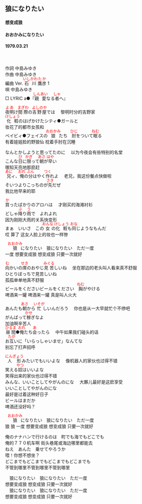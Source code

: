 <style type="text/css">
	ruby{
	    ruby-position: over;
	}
	ruby > rt{font-size: 12px;color:red;}
	p{font:16px;font-size: '楷体'}
</style>
## 狼になりたい
#### 想变成狼
#### おおかみになりたい
#### 1979.03.21
　

作詞  中島みゆき  
作曲  中島みゆき  
編曲 </rb><rp>(</rp><rt>Ver.</rt><rp>)</rp></ruby>  <ruby><rb>石川</rb><rp>(</rp><rt>いしかわ</rt><rp>)</rp></ruby><ruby><rb>鷹彦</rb><rp>(</rp><rt>たか</rt><rp>)</rp></ruby> </rb><rp>(</rp><rt>1</rt><rp>)</rp></ruby>  
唄    中島みゆき  
□ LYRIC </rb><rp>(</rp><rt>a</rt><rp>)</rp></ruby>●『<ruby><rb>親愛</rb><rp>(</rp><rt>しんあい</rt><rp>)</rp></ruby>なる<ruby><rb>者</rb><rp>(</rp><rt>しゃ</rt><rp>)</rp></ruby>へ』 


<ruby><rb>夜明</rb><rp>(</rp><rt>よあ</rt><rp>)</rp></ruby>け<ruby><rb>間際</rb><rp>(</rp><rt>まぎわ</rt><rp>)</rp></ruby>の<ruby><rb>吉野屋</rb><rp>(</rp><rt>よしのや</rt><rp>)</rp></ruby>では　
黎明时分的吉野家  
<ruby><rb>化粧</rb><rp>(</rp><rt>けしょう</rt><rp>)</rp></ruby>のはげかけたシティ●ガールと  
妆花了的都市女孩和  
ベイビィ●フェイスの<ruby><rb>狼</rb><rp>(</rp><rt>おおかみ</rt><rp>)</rp></ruby>たち　<ruby><rb>肘</rb><rp>(</rp><rt>ひじ</rt><rp>)</rp></ruby>をついて<ruby><rb>眠</rb><rp>(</rp><rt>ねむ</rt><rp>)</rp></ruby>る  
有着娃娃脸的野狼仙 枕着手肘在沉睡  
  
なんとかしようと思ってたのに　
以为今夜会有些特别的名堂  
こんな<ruby><rb>日</rb><rp>(</rp><rt>び</rt><rp>)</rp></ruby>に<ruby><rb>限</rb><rp>(</rp><rt>かぎ</rt><rp>)</rp></ruby>って<ruby><rb>朝</rb><rp>(</rp><rt>あさ</rt><rp>)</rp></ruby>が<ruby><rb>早</rb><rp>(</rp><rt>はや</rt><rp>)</rp></ruby>い  
哪知天亮地那麽赶  
<ruby><rb>兄</rb><rp>(</rp><rt>あに</rt><rp>)</rp></ruby>ィ、<ruby><rb>俺</rb><rp>(</rp><rt>おれ</rt><rp>)</rp></ruby>の<ruby><rb>分</rb><rp>(</rp><rt>ぶん</rt><rp>)</rp></ruby>はやく<ruby><rb>作</rb><rp>(</rp><rt>つく</rt><rp>)</rp></ruby>れよ　
老兄，我这份餐点快做啦  
そいつよりこっちのが<ruby><rb>先</rb><rp>(</rp><rt>さき</rt><rp>)</rp></ruby>だぜ  
我比他早来的耶  
  
<ruby><rb>買</rb><rp>(</rp><rt>か</rt><rp>)</rp></ruby>ったばかりのアロハは　
才刚买的海滩衬衫  
どしゃ<ruby><rb>降</rb><rp>(</rp><rt>ぶ</rt><rp>)</rp></ruby>り<ruby><rb>雨</rb><rp>(</rp><rt>う</rt><rp>)</rp></ruby>で　よれよれ  
因为刚刚大雨的关系快变形  
まぁ　いいさ　この<ruby><rb>女</rb><rp>(</rp><rt>おんな</rt><rp>)</rp></ruby>の<ruby><rb>化粧</rb><rp>(</rp><rt>けしょう</rt><rp>)</rp></ruby>も<ruby><rb>同</rb><rp>(</rp><rt>おな</rt><rp>)</rp></ruby>じようなもんだ  
哎 算了 这女人脸上的妆也一样惨    

　<ruby><rb>狼</rb><rp>(</rp><rt>おおかみ</rt><rp>)</rp></ruby>になりたい　狼になりたい　ただ一度  
  一度 想要变成狼 想变成狼 只要一次就好  
  
<ruby><rb>向</rb><rp>(</rp><rt>む</rt><rp>)</rp></ruby>かいの<ruby><rb>席</rb><rp>(</rp><rt>せき</rt><rp>)</rp></ruby>のおやじ<ruby><rb>見苦</rb><rp>(</rp><rt>みぐる</rt><rp>)</rp></ruby>しいね　
坐在那边的老头叫人看来真不舒服  
ひとりぼっちで見苦しいね  
孤孤单单地真不舒服  
ビールをくださいビールをください　<ruby><rb>胸</rb><rp>(</rp><rt>ねむ</rt><rp>)</rp></ruby>がやける  
啤酒来一罐 啤酒来一罐 真是叫人火大  
  
あんたも<ruby><rb>朝</rb><rp>(</rp><rt>あさ</rt><rp>)</rp></ruby>から<ruby><rb>忙</rb><rp>(</rp><rt>いそが</rt><rp>)</rp></ruby>しいんだろう　
你也是从一大早就忙个不停吧  
がんばって<ruby><rb>稼</rb><rp>(</rp><rt>かせ</rt><rp>)</rp></ruby>ぎなよ  
加油啊辛苦人  
<ruby><rb>昼間</rb><rp>(</rp><rt>ひるま</rt><rp>)</rp></ruby>●<ruby><rb>俺</rb><rp>(</rp><rt>おれ</rt><rp>)</rp></ruby>たち<ruby><rb>会</rb><rp>(</rp><rt>あ</rt><rp>)</rp></ruby>ったら　
中午如果我们碰头的话  
お<ruby><rb>互</rb><rp>(</rp><rt>たが</rt><rp>)</rp></ruby>いに「いらっしゃいませ」なんてな  
别忘了打声招呼  
  
<ruby><rb>人形</rb><rp>(</rp><rt>にんぎょう</rt><rp>)</rp></ruby>みたいでもいいよな　
像机器人的家伙也过得不错   
笑える<ruby><rb>奴</rb><rp>(</rp><rt>やつ</rt><rp>)</rp></ruby>はいいよな  
笑得出来的家伙也过得不错  
みんな、いいことしてやがんのにな　
大夥儿最好是这麽享受  
いいことしてやがんのにな  
 最好是过着这种好日子  
ビールはまだか  
啤酒还没好吗？  
  
　<ruby><rb>狼</rb><rp>(</rp><rt>おおかみ</rt><rp>)</rp></ruby>になりたい　狼になりたい　ただ一度  
  狼 狼 一度 想要变成狼 想变成狼 只要一次就好  
  
俺のナナハンで行けるのは　町でも海でもどこでも  
俺的７７０机车啊 街头巷尾或海边哪里都能去  
ねえ　あんた　乗せてやろうか  
喂！你想不想坐？  
どこまでもどこまでもどこまでもどこまでも  
不管到哪里不管到哪里不管到哪里  
  
　狼になりたい　狼になりたい　ただ一度  
  想要变成狼 想变成狼 只要一次就好  
　狼になりたい　狼になりたい　ただ一度  
  想要变成狼 想变成狼 只要一次就好  